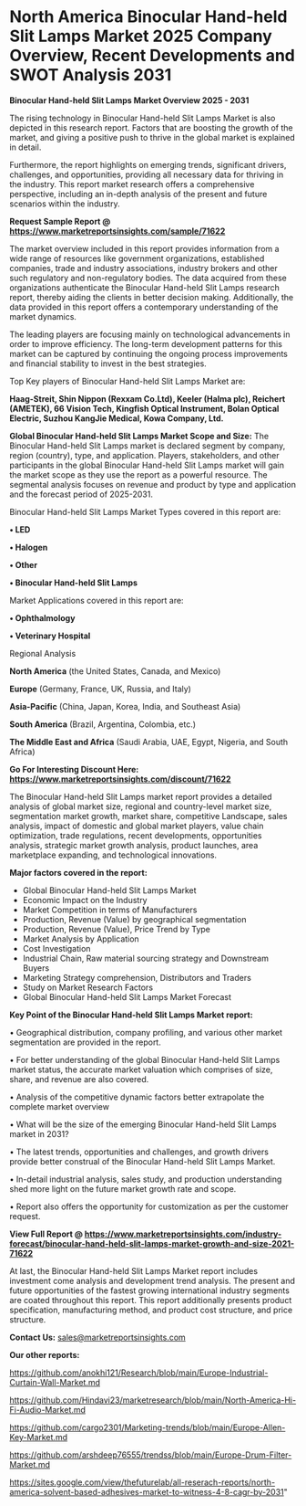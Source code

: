 # North America Binocular Hand-held Slit Lamps Market 2025 Company Overview, Recent Developments and SWOT Analysis 2031

<Strong> Binocular Hand-held Slit Lamps Market Overview 2025 - 2031</strong>

The rising technology in Binocular Hand-held Slit Lamps Market is also depicted in this research report. Factors that are boosting the growth of the market, and giving a positive push to thrive in the global market is explained in detail.

Furthermore, the report highlights on emerging trends, significant drivers, challenges, and opportunities, providing all necessary data for thriving in the industry. This report market research offers a comprehensive perspective, including an in-depth analysis of the present and future scenarios within the industry.

<strong>Request Sample Report @ <a href=https://www.marketreportsinsights.com/sample/71622>https://www.marketreportsinsights.com/sample/71622</a></strong>

The market overview included in this report provides information from a wide range of resources like government organizations, established companies, trade and industry associations, industry brokers and other such regulatory and non-regulatory bodies. The data acquired from these organizations authenticate the Binocular Hand-held Slit Lamps research report, thereby aiding the clients in better decision making. Additionally, the data provided in this report offers a contemporary understanding of the market dynamics.

The leading players are focusing mainly on technological advancements in order to improve efficiency. The long-term development patterns for this market can be captured by continuing the ongoing process improvements and financial stability to invest in the best strategies.

Top Key players of Binocular Hand-held Slit Lamps Market are:

<strong>Haag-Streit, Shin Nippon (Rexxam Co.Ltd), Keeler (Halma plc), Reichert (AMETEK), 66 Vision Tech, Kingfish Optical Instrument, Bolan Optical Electric, Suzhou KangJie Medical, Kowa Company, Ltd.</strong>

<strong><b>Global Binocular Hand-held Slit Lamps Market Scope and Size:</b></strong>
The Binocular Hand-held Slit Lamps market is declared segment by company, region (country), type, and application. Players, stakeholders, and other participants in the global Binocular Hand-held Slit Lamps market will gain the market scope as they use the report as a powerful resource. The segmental analysis focuses on revenue and product by type and application and the forecast period of 2025-2031.

Binocular Hand-held Slit Lamps Market Types covered in this report are:

<strong>• LED

• Halogen

• Other

• Binocular Hand-held Slit Lamps</strong>

Market Applications covered in this report are:

<strong>• Ophthalmology

• Veterinary Hospital</strong> 

Regional Analysis

<strong>North America</strong> (the United States, Canada, and Mexico)

<strong>Europe</strong> (Germany, France, UK, Russia, and Italy)

<strong>Asia-Pacific</strong> (China, Japan, Korea, India, and Southeast Asia)

<strong>South America</strong> (Brazil, Argentina, Colombia, etc.)

<strong>The Middle East and Africa</strong> (Saudi Arabia, UAE, Egypt, Nigeria, and South Africa)

<strong>Go For Interesting Discount Here: <a href=https://www.marketreportsinsights.com/discount/71622>https://www.marketreportsinsights.com/discount/71622</a></strong>

The Binocular Hand-held Slit Lamps market report provides a detailed analysis of global market size, regional and country-level market size, segmentation market growth, market share, competitive Landscape, sales analysis, impact of domestic and global market players, value chain optimization, trade regulations, recent developments, opportunities analysis, strategic market growth analysis, product launches, area marketplace expanding, and technological innovations.

<strong><b>Major factors covered in the report:</b></strong>
<ul>
  <li>Global Binocular Hand-held Slit Lamps Market </li>
  <li>Economic Impact on the Industry</li>
  <li>Market Competition in terms of Manufacturers</li>
  <li>Production, Revenue (Value) by geographical segmentation</li>
  <li>Production, Revenue (Value), Price Trend by Type</li>
  <li>Market Analysis by Application</li>
  <li>Cost Investigation</li>
  <li>Industrial Chain, Raw material sourcing strategy and Downstream Buyers</li>
  <li>Marketing Strategy comprehension, Distributors and Traders</li>
  <li>Study on Market Research Factors</li>
  <li>Global Binocular Hand-held Slit Lamps Market Forecast</li>
</ul>

<strong><b>Key Point of the Binocular Hand-held Slit Lamps Market report:</b></strong>

• Geographical distribution, company profiling, and various other market segmentation are provided in the report.

• For better understanding of the global Binocular Hand-held Slit Lamps market status, the accurate market valuation which comprises of size, share, and revenue are also covered.

• Analysis of the competitive dynamic factors better extrapolate the complete market overview

• What will be the size of the emerging Binocular Hand-held Slit Lamps market in 2031?

• The latest trends, opportunities and challenges, and growth drivers provide better construal of the Binocular Hand-held Slit Lamps Market.

• In-detail industrial analysis, sales study, and production understanding shed more light on the future market growth rate and scope.

• Report also offers the opportunity for customization as per the customer request.

<strong><b>View Full Report @ <a href=https://www.marketreportsinsights.com/industry-forecast/binocular-hand-held-slit-lamps-market-growth-and-size-2021-71622>https://www.marketreportsinsights.com/industry-forecast/binocular-hand-held-slit-lamps-market-growth-and-size-2021-71622</a></b></strong>


At last, the Binocular Hand-held Slit Lamps Market report includes investment come analysis and development trend analysis. The present and future opportunities of the fastest growing international industry segments are coated throughout this report. This report additionally presents product specification, manufacturing method, and product cost structure, and price structure.

<strong>Contact Us:</strong>
sales@marketreportsinsights.com

<strong>Our other reports:</strong>

<a href=https://github.com/anokhi121/Research/blob/main/Europe-Industrial-Curtain-Wall-Market.md>https://github.com/anokhi121/Research/blob/main/Europe-Industrial-Curtain-Wall-Market.md</a>

<a href=https://github.com/Hindavi23/marketresearch/blob/main/North-America-Hi-Fi-Audio-Market.md>https://github.com/Hindavi23/marketresearch/blob/main/North-America-Hi-Fi-Audio-Market.md</a>

<a href=https://github.com/cargo2301/Marketing-trends/blob/main/Europe-Allen-Key-Market.md>https://github.com/cargo2301/Marketing-trends/blob/main/Europe-Allen-Key-Market.md</a>

<a href=https://github.com/arshdeep76555/trendss/blob/main/Europe-Drum-Filter-Market.md>https://github.com/arshdeep76555/trendss/blob/main/Europe-Drum-Filter-Market.md</a>

<a href=https://sites.google.com/view/thefuturelab/all-reserach-reports/north-america-solvent-based-adhesives-market-to-witness-4-8-cagr-by-2031>https://sites.google.com/view/thefuturelab/all-reserach-reports/north-america-solvent-based-adhesives-market-to-witness-4-8-cagr-by-2031</a>"
